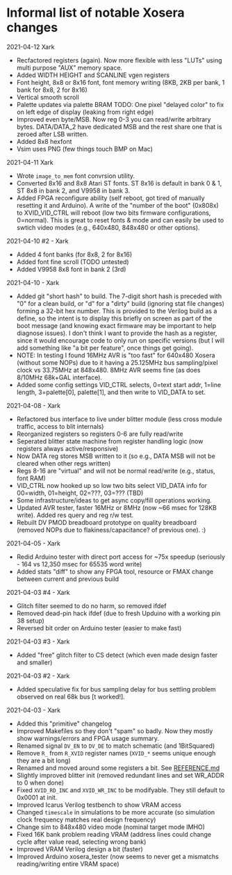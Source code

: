 # Informal list of notable Xosera changes

2021-04-12 Xark

* Recfactored registers (again).  Now more flexible with less "LUTs" using multi purpose "AUX" memory space.
* Added WIDTH HEIGHT and SCANLINE vgen registers
* Font height, 8x8 or 8x16 font, font memory writing (8KB, 2KB per bank, 1 bank for 8x8, 2 for 8x16)
* Vertical smooth scroll
* Palette updates via palette BRAM TODO: One pixel "delayed color" to fix on left edge of display (leaking from right edge)
* Improved even byte/MSB.  Now reg 0-3 you can read/write arbitrary bytes.  DATA/DATA_2 have dedicated MSB and the rest share one that is zeroed after LSB written.
* Added 8x8 hexfont
* Vsim uses PNG (few things touch BMP on Mac)

2021-04-11 Xark

* Wrote `image_to_mem` font convrsion utility.
* Converted 8x16 and 8x8 Atari ST fonts.  ST 8x16 is default in bank 0 & 1, ST 8x8 in bank 2, and V9958 in bank 3.
* Added FPGA reconfigure ability (self reboot, got tired of manually resetting it and Arduino).  A write of the "number of the boot" (0x808x) to XVID_VID_CTRL will reboot (low two bits firmware configurations, 0=normal).  This is great to reset fonts & mode and can easily be used to swtich video modes (e.g., 640x480, 848x480 or other options).

2021-04-10 #2 - Xark

* Added 4 font banks (for 8x8, 2 for 8x16)
* Added font fine scroll (TODO untested)
* Added V9958 8x8 font in bank 2 (3rd)

2021-04-10 - Xark

* Added git "short hash" to build.  The 7-digit short hash is preceded with "0" for a clean build, or "d" for a "dirty" build (ignoring stat file changes) forming a 32-bit hex number.  This is provided to the Verilog build as a define, so the intent is to display this briefly on screen as part of the boot message (and knowing exact firmware may be important to help diagnose issues).  I don't  think I want to provide the hash as a register, since it would encourage code to only run on specific versions (but I will add something like "a bit per feature", once things get going).
* NOTE: In testing I found 16MHz AVR is "too fast" for 640x480 Xosera (without some NOPs) due to it having a 25.125MHz bus sampling/pixel clock vs 33.75MHz at 848x480.  8MHz AVR seems fine (as does 8/10MHz 68k+GAL interface).
* Added some config settings  VID_CTRL selects, 0=text start addr, 1=line length, 3=palette[0], palette[1], and then write to VID_DATA to set.

2021-04-08 - Xark

* Refactored bus interface to live under blitter module (less cross module traffic, access to blit internals)
* Reorganized registers so registers 0-6 are fully read/write
* Seperated blitter state machine from register handling logic (now registers always active/responsive)
* Now DATA reg stores MSB written to it (so e.g., DATA MSB will not be cleared when other regs written)
* Regs 8-16 are "virtual" and will not be normal read/write (e.g., status, font RAM)
* VID_CTRL now hooked up so low two bits select VID_DATA info for 00=width, 01=height, 02=???, 03=??? (TBD)
* Some infrastructure/ideas to get async copy/fill operations working.
* Updated AVR tester, faster 16MHz or 8MHz (now ~66 msec for 128KB write).  Added res query and reg r/w test.
* Rebuilt DV PMOD breadboard prototype on quality breadboard (removed NOPs due to flakiness/capacitance? of previous one). :)

2021-04-05 - Xark

* Redid Arduino tester with direct port access for ~75x speedup (seriously - 164 vs 12,350 msec for 65535 word write)
* Added stats "diff" to show any FPGA tool, resource or FMAX change between current and previous build

2021-04-03 #4 - Xark

* Glitch filter seemed to do no harm, so removed ifdef
* Removed dead-pin hack ifdef (due to fresh Upduino with a working pin 38 setup)
* Reversed bit order on Arduino tester (easier to make fast)

2021-04-03 #3 - Xark

* Added "free" glitch filter to CS detect (which even made design faster and smaller)

2021-04-03 #2 - Xark

* Added speculative fix for bus sampling delay for bus settling problem observed on real 68k bus [t worked!].

2021-04-03 - Xark

* Added this "primitive" changelog
* Improved Makefiles so they don't "spam" so badly.  Now they mostly show warnings/errors and FPGA usage summary.
* Renamed signal `DV_EN` to `DV_DE` to match schematic (and 1BitSquared)
* Remove `R_` from `R_XVID` register names (`XVID_*` seems unique enough they are a bit long)
* Renamed and moved around some registers a bit.  See [REFERENCE.md](REFERENCE.md)
* Slightly improved blitter init (removed redundant lines and set WR_ADDR to 0 when done)
* Fixed `XVID_RD_INC` and `XVID_WR_INC` to be modifyable.  They still default to 0x0001 at init.
* Improved Icarus Verilog testbench to show VRAM access
* Changed `timescale` in simulations to be more accurate (so simulation clock frequency matches real design frequency)
* Change sim to 848x480 video mode (nominal target mode IMHO)
* Fixed 16K bank problem reading VRAM (address lines could change cycle after value read, selecting wrong bank)
* Improved VRAM Verilog design a bit (faster)
* Improved Arduino xosera_tester (now seems to never get a mismatchs reading/writing entire VRAM space)
